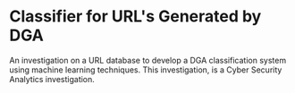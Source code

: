 # Classifier for URL's Generated by DGA
 An investigation on a URL database to develop a DGA classification system using machine learning techniques. This investigation, is a Cyber Security Analytics investigation.
